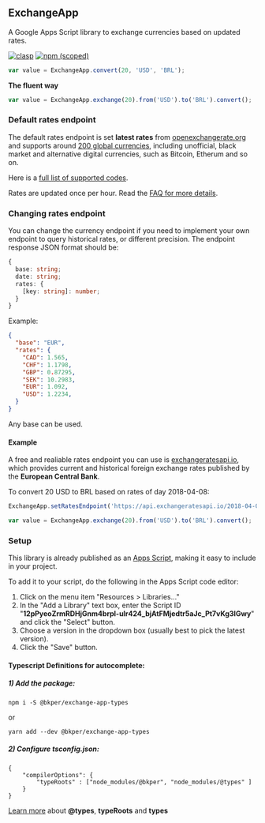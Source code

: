 
## ExchangeApp

A Google Apps Script library to exchange currencies based on updated rates.

[![clasp](https://img.shields.io/badge/built%20with-clasp-4285f4.svg)](https://github.com/google/clasp)
[![npm (scoped)](https://img.shields.io/npm/v/@bkper/exchange-app-types?color=%235889e4&label=types)](https://www.npmjs.com/package/@bkper/exchange-app-types)

```js
var value = ExchangeApp.convert(20, 'USD', 'BRL');
```

**The fluent way**
```js
var value = ExchangeApp.exchange(20).from('USD').to('BRL').convert();
```

### Default rates endpoint

The default rates endpoint is set **latest rates** from [openexchangerate.org](https://openexchangerates.org/) and supports around [200 global currencies](https://docs.openexchangerates.org/docs/supported-currencies), including unofficial, black market and alternative digital currencies, such as Bitcoin, Etherum and so on.

Here is a [full list of supported codes](https://openexchangerates.org/api/currencies.json?show_alternative=1).

Rates are updated once per hour. Read the [FAQ for more details](https://openexchangerates.org/faq#accuracy).

### Changing rates endpoint

You can change the currency endpoint if you need to implement your own endpoint to query historical rates, or different precision. The endpoint response JSON format should be:

```ts
{
  base: string;
  date: string;
  rates: {
    [key: string]: number;
  }
}
```

Example:

```json
{
  "base": "EUR",
  "rates": {
    "CAD": 1.565,
    "CHF": 1.1798,
    "GBP": 0.87295,
    "SEK": 10.2983,
    "EUR": 1.092,
    "USD": 1.2234,
  }
}
```
Any base can be used.

#### Example

A free and realiable rates endpoint you can use is [exchangeratesapi.io](https://exchangeratesapi.io/), which provides current and historical foreign exchange rates published by the **European Central Bank**.

To convert 20 USD to BRL based on rates of day 2018-04-08:


```js
ExchangeApp.setRatesEndpoint('https://api.exchangeratesapi.io/2018-04-08', 3600//cache)

var value = ExchangeApp.exchange(20).from('USD').to('BRL').convert();
```


### Setup

This library is already published as an [Apps Script](https://script.google.com/d/12pPyeoZrmRDHjGnm4brpl-uIr424_bjAtFMjedtr5aJc_Pt7vKg3IGwy/edit?usp=sharing), making it easy to include in your project. 

To add it to your script, do the following in the Apps Script code editor:

1. Click on the menu item "Resources > Libraries..."
2. In the "Add a Library" text box, enter the Script ID "**12pPyeoZrmRDHjGnm4brpl-uIr424_bjAtFMjedtr5aJc_Pt7vKg3IGwy**" and click the "Select" button.
3. Choose a version in the dropdown box (usually best to pick the latest version).
4. Click the "Save" button.


#### Typescript Definitions for autocomplete:

##### 1) Add the package:

```
npm i -S @bkper/exchange-app-types
```
or
```
yarn add --dev @bkper/exchange-app-types
```

##### 2) Configure tsconfig.json:

```
{
    "compilerOptions": {
        "typeRoots" : ["node_modules/@bkper", "node_modules/@types" ]
    }
}
```

[Learn more](https://www.typescriptlang.org/docs/handbook/tsconfig-json.html#types-typeroots-and-types) about **@types**, **typeRoots** and **types**

